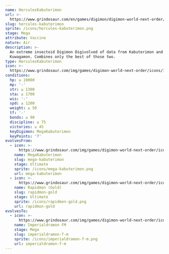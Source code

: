 ```yaml
---
name: HerculesKabuterimon
url: >-
  https://www.grindosaur.com/en/games/digimon/digimon-world-next-order/digimon/162-hercules-kabuterimon
slug: hercules-kabuterimon
sprite: /icons/hercules-kabuterimon.png
stage: Mega
attribute: Vaccine
nature: Air
description: >-
  An extreme insectoid Digimon Digivolved of data from Kabuterimon and
  Kuwagamon. Combines only the best of those two.
type: HerculesKabuterimon
icon: >-
  https://www.grindosaur.com/img/games/digimon-world-next-order/icons/162-herculeskabuterimon-icon.png
conditions:
  hp: ≥ 10000
  mp: '-'
  str: ≥ 1300
  sta: ≥ 1700
  wis: '-'
  spd: ≥ 1200
  weight: ≥ 50
  tf: '-'
  bonds: ≥ 90
  discipline: ≥ 75
  victories: ≥ 45
  keyDigimon: MegaKabuterimon
  keyPoints: '7'
evolvesFrom:
  - icon: >-
      https://www.grindosaur.com/img/games/digimon-world-next-order/icons/116-megakabuterimon-icon-small.png
    name: MegaKabuterimon
    slug: mega-kabuterimon
    stage: Ultimate
    sprite: /icons/mega-kabuterimon.png
    url: mega-kabuterimon
  - icon: >-
      https://www.grindosaur.com/img/games/digimon-world-next-order/icons/148-rapidmon-gold-icon-small.png
    name: Rapidmon (Gold)
    slug: rapidmon-gold
    stage: Ultimate
    sprite: /icons/rapidmon-gold.png
    url: rapidmon-gold
evolvesTo:
  - icon: >-
      https://www.grindosaur.com/img/games/digimon-world-next-order/icons/221-imperialdramon-fm-icon-small.png
    name: Imperialdramon FM
    stage: Mega
    slug: imperialdramon-f-m
    sprite: /icons/imperialdramon-f-m.png
    url: imperialdramon-f-m
---
```


